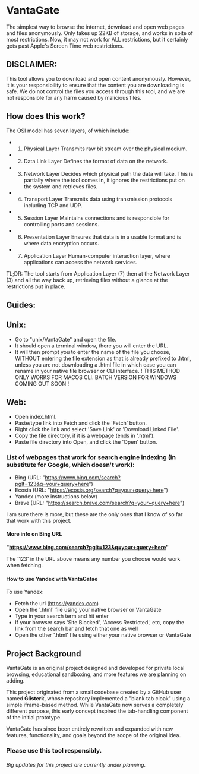 # VantaGate 
The simplest way to browse the internet, download and open web pages and files anonymously. Only takes up 22KB of storage, and works in spite of most restrictions. Now, it may not work for ALL restrictions, but it certainly gets past Apple's Screen Time web restrictions.

## DISCLAIMER: 
This tool allows you to download and open content anonymously. However, it is your responsibility to ensure that the content you are downloading is safe. We do not control the files you access through this tool, and we are not responsible for any harm caused by malicious files.

## How does this work?

The OSI model has seven layers, of which include:
- 1. Physical Layer
Transmits raw bit stream over the physical medium.
- 2. Data Link Layer
Defines the format of data on the network.
- 3. Network Layer
Decides which physical path the data will take. This is partially where the tool comes in, it ignores the restrictions put on the system and retrieves files.
- 4. Transport Layer
Transmits data using transmission protocols including TCP and UDP.
- 5. Session Layer
Maintains connections and is responsible for controlling ports and sessions.
- 6. Presentation Layer
Ensures that data is in a usable format and is where data encryption occurs.
- 7. Application Layer
Human-computer interaction layer, where applications can access the network services.

TL;DR: The tool starts from Application Layer (7) then at the Network Layer (3) and all the way back up, retrieving files without a glance at the restrictions put in place.


## Guides: 

## Unix:
- Go to "unix/VantaGate" and open the file.
- It should open a terminal window, there you will enter the URL.
- It will then prompt you to enter the name of the file you choose, WITHOUT entering the file extension as that is already prefixed to .html, unless you are not downloading a .html file in which case you can rename in your native file browser or CLI interface.
! THIS METHOD ONLY WORKS FOR MACOS CLI. BATCH VERSION FOR WINDOWS COMING OUT SOON !

## Web:
- Open index.html.
- Paste/type link into Fetch and click the 'Fetch' button.
- Right click the link and select 'Save Link' or 'Download Linked File'.
- Copy the file directory, if it is a webpage (ends in '.html').
- Paste file directory into Open, and click the 'Open' button.

### List of webpages that work for search engine indexing (in substitute for Google, which doesn't work):

- Bing (URL: "https://www.bing.com/search?pglt=123&q=your+query+here")
- Ecosia (URL: "https://ecosia.org/search?q=your+query+here")
- Yandex (more instructions below)
- Brave (URL: "https://search.brave.com/search?q=your+query+here")

I am sure there is more, but these are the only ones that I know of so far that work with this project.  

#### More info on Bing URL 

**"https://www.bing.com/search?pglt=123&q=your+query+here"**

The '123' in the URL above means any number you choose would work when fetching.

#### How to use Yandex with VantaGatae 

To use Yandex:
- Fetch the url (https://yandex.com)
- Open the '.html' file using your native browser or VantaGate
- Type in your search term and hit enter
- If your browser says 'Site Blocked', 'Access Restricted', etc, copy the link from the search bar and fetch that one as well
- Open the other '.html' file using either your native browser or VantaGate

## Project Background

VantaGate is an original project designed and developed for private local browsing, educational sandboxing, and more features we are planning on adding.

This project originated from a small codebase created by a GitHub user named **Glisterk**, whose repository implemented a "blank tab cloak" using a simple iframe-based method. While VantaGate now serves a completely different purpose, this early concept inspired the tab-handling component of the initial prototype.

VantaGate has since been entirely rewritten and expanded with new features, functionality, and goals beyond the scope of the original idea.

### Please use this tool responsibly. 

###### Big updates for this project are currently under planning. 